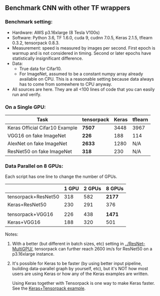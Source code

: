 ## Benchmark CNN with other TF wrappers

### Benchmark setting:

* Hardware: AWS p3.16xlarge (8 Tesla V100s)
* Software:
Python 3.6, TF 1.6.0, cuda 9, cudnn 7.0.5, Keras 2.1.5, tflearn 0.3.2, tensorpack 0.8.3.
* Measurement: speed is measured by images per second. First epoch is warmup and
	is not considered in timing. Second or later epochs have statistically insignificant difference.
* Data:
	* True data for Cifar10.
	* For ImageNet, assumed to be a constant numpy array already available on CPU.
		This is a reasonable setting because data always has to come from somewhere to CPU anyway.
* All sources are here. They are all <100 lines of code that you can easily run and verify.

### On a Single GPU:
| Task                           | tensorpack  | Keras  | tflearn |
| ------------------------------ | ----------- | ------ | ------- |
| Keras Official Cifar10 Example | __7507__    | 3448   | 3967    |
| VGG16 on fake ImageNet         | __226__     | 188    | 114     |
| AlexNet on fake ImageNet       | __2633__    | 1280   | N/A     |
| ResNet50 on fake ImageNet      | __318__     | 230    | N/A     |

### Data Parallel on 8 GPUs:

Each script has one line to change the number of GPUs.

|                      | 1 GPU   | 2 GPUs | 8 GPUs    |
| -------------------- | ------- | ------ | --------- |
| tensorpack+ResNet50  | 318     | 582    | __2177__  |
| Keras+ResNet50       | 230     | 291    | 376       |
|                      |         |        |           |
| tensorpack+VGG16     | 226     | 438    | __1471__  |
| Keras+VGG16          | 188     | 320    | 501       |



Notes:

1. With a better (but different in batch sizes, etc) setting in [../ResNet-MultiGPU/](../ResNet-MultiGPU/),
	tensorpack can further reach 2600 im/s for ResNet50 on a p3.16xlarge instance.
2. It's possible for Keras to be faster (by using better input pipeline, building data-parallel graph by yourself, etc), but it's NOT
	how most users are using Keras or how any of the Keras examples are written.

	Using Keras together with Tensorpack is one way to make Keras faster.
	See the [Keras+Tensorpack example](https://github.com/tensorpack/tensorpack/tree/master/examples/keras).
